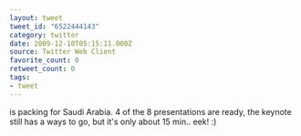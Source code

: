 ```yaml
---
layout: tweet
tweet_id: "6522444143"
category: twitter
date: 2009-12-10T05:15:11.000Z
source: Twitter Web Client
favorite_count: 0
retweet_count: 0
tags:
- tweet
---
```


is packing for Saudi Arabia.  4 of the 8 presentations are ready, the keynote still has a ways to go, but it's only about 15 min.. eek! :)
